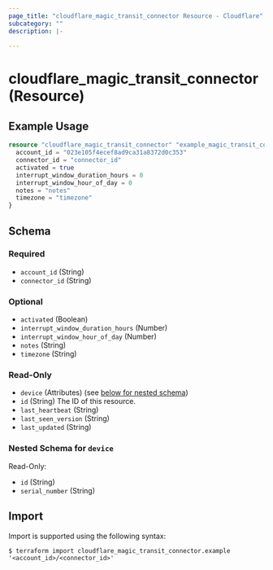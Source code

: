 ```yaml
---
page_title: "cloudflare_magic_transit_connector Resource - Cloudflare"
subcategory: ""
description: |-
  
---
```


# cloudflare_magic_transit_connector (Resource)



## Example Usage

```terraform
resource "cloudflare_magic_transit_connector" "example_magic_transit_connector" {
  account_id = "023e105f4ecef8ad9ca31a8372d0c353"
  connector_id = "connector_id"
  activated = true
  interrupt_window_duration_hours = 0
  interrupt_window_hour_of_day = 0
  notes = "notes"
  timezone = "timezone"
}
```

<!-- schema generated by tfplugindocs -->
## Schema

### Required

- `account_id` (String)
- `connector_id` (String)

### Optional

- `activated` (Boolean)
- `interrupt_window_duration_hours` (Number)
- `interrupt_window_hour_of_day` (Number)
- `notes` (String)
- `timezone` (String)

### Read-Only

- `device` (Attributes) (see [below for nested schema](#nestedatt--device))
- `id` (String) The ID of this resource.
- `last_heartbeat` (String)
- `last_seen_version` (String)
- `last_updated` (String)

<a id="nestedatt--device"></a>
### Nested Schema for `device`

Read-Only:

- `id` (String)
- `serial_number` (String)

## Import

Import is supported using the following syntax:

```shell
$ terraform import cloudflare_magic_transit_connector.example '<account_id>/<connector_id>'
```
